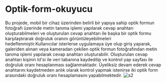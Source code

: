 # Optik-form-okuyucu
Bu projede, mobil bir cihaz üzerinden belirli bir yapıya sahip optik formun fotoğrafı üzerinde metin tanıma işlemi yapılarak cevap anahtarı oluşturabilmeleri ve oluşturulan cevap anahtarı ile başka bir optik formu karşılaştırarak doğruluk oranını görüntüleyebilmeleri hedeflenmiştir.Kullanıcılar isterlerse uygulamaya üye olup giriş yaparak, galeriden alınan veya kameradan çekilen optik formun fotoğrafından metin tanıma işlemi yapılarak cevap anahtarı oluşturabilir. Oluşturulan cevap anahtarı kişinin Id'si ile veri tabanına kaydedilip ve kontrol yap sayfası ile doğruluk oranı hesaplanması sağlanmaktadır. Üyeliksiz devam ederek  cevap anahtarını kaydetmeden anlık olarak kontrol yapmak istenirse iki optik form arasındaki doğruluk oranı hesaplamasını yapabilmektedir.
![s2](https://github.com/sultanbayram/Optik-form-okuyucu/assets/80921092/adafd4c7-f481-4818-a252-84fd6ce82ee5)
